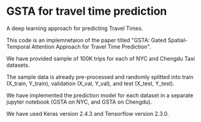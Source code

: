 # GSTA for travel time prediction
A deep learning approach for predicting Travel Times.

This code is an implemnetaion of the paper titled "GSTA: Gated Spatial-Temporal Attention Approach for Travel Time Prediction".

We have provided sample of 100K trips for each of NYC and Chengdu Taxi datasets.

The sample data is already pre-processed and randomly splitted into train (X_train, Y_train), validation (X_val, Y_val), and test (X_test, Y_test).

We have implemented the prediction model for each dataset in a separate jupyter notebook (GSTA on NYC, and GSTA on Chengdu).

We have used Keras version 2.4.3 and Tensorflow version 2.3.0.
